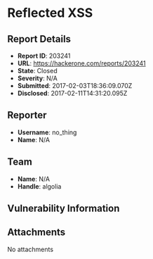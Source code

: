 # Reflected XSS

## Report Details
- **Report ID**: 203241
- **URL**: https://hackerone.com/reports/203241
- **State**: Closed
- **Severity**: N/A
- **Submitted**: 2017-02-03T18:36:09.070Z
- **Disclosed**: 2017-02-11T14:31:20.095Z

## Reporter
- **Username**: no_thing
- **Name**: N/A

## Team
- **Name**: N/A
- **Handle**: algolia

## Vulnerability Information


## Attachments
No attachments
